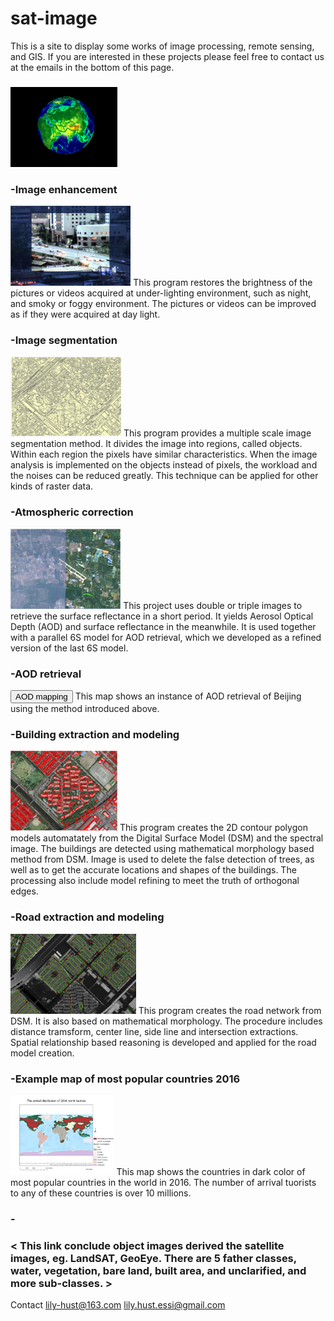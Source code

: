 # sat-image

This is a site to display some works of image processing, remote sensing, and GIS. If you are interested in these projects please feel free to contact us at the emails in the bottom of this page.

<h3></h3>
<img src="images/earth.gif"  alt="Earth" height="128" />

<h3> -Image enhancement </h3>
<img src="images/enhancement.gif"  alt="Enhancement" height="128" />
This program restores the brightness of the pictures or videos acquired at under-lighting environment, such as night, and smoky or foggy environment. The pictures or videos can be improved as if they were acquired at day light. 

<h3> -Image segmentation </h3>
<img src="images/4.JPG"  alt="Segmentation" height="128" />
This program provides a multiple scale image segmentation method. It divides the image into regions, called objects. Within each region the pixels have similar characteristics. When the image analysis is implemented on the objects instead of pixels, the workload and the noises can be reduced greatly. This technique can be applied for other kinds of raster data.

<h3> -Atmospheric correction </h3>
<img src="images/7.JPG"  alt="Atmospheric correction" height="128" />
This project uses double or triple images to retrieve the surface reflectance in a short period. It yields Aerosol Optical Depth (AOD) and surface reflectance in the meanwhile. It is used together with a parallel 6S model for AOD retrieval, which we developed as a refined version of the last 6S model.

<h3> -AOD retrieval </h3>
<button type="button">AOD mapping</button>
<a href="telnet://114.212.112.15/lcdads"></a>
This map shows an instance of AOD retrieval of Beijing using the method introduced above.

<h3> -Building extraction and modeling </h3>
<img src="images/3.JPG"  alt="Buildings" height="128" />
This program creates the 2D contour polygon models automatately from the Digital Surface Model (DSM) and the spectral image. The buildings are detected using mathematical morphology based method from DSM. Image is used to delete the false detection of trees, as well as to get the accurate locations and shapes of the buildings. The processing also include model refining to meet the truth of orthogonal edges. 

<h3> -Road extraction and modeling </h3>
<img src="images/5.JPG"  alt="Road extraction" height="128" />
This program creates the road network from DSM. It is also based on mathematical morphology. The procedure includes distance tramsform, center line, side line and intersection extractions. Spatial relationship based reasoning is developed and applied for the road model creation.

<h3> -Example map of most popular countries 2016 </h3>
<img src = "images/arrival of 10m.png" alt = "10m level arrival" height = "128" />
This map shows the countries in dark color of most popular countries in the world in 2016. The number of arrival tuorists to any of these countries is over 10 millions. 

<h3> -<image dataset of objects from nadir view> </h3>
<h3> < This link conclude object images derived the satellite images, eg. LandSAT, GeoEye. There are 5 father classes, water, vegetation, bare land, built area, and unclarified, and more sub-classes. > </h3>
  
Contact
lily-hust@163.com
lily.hust.essi@gmail.com
